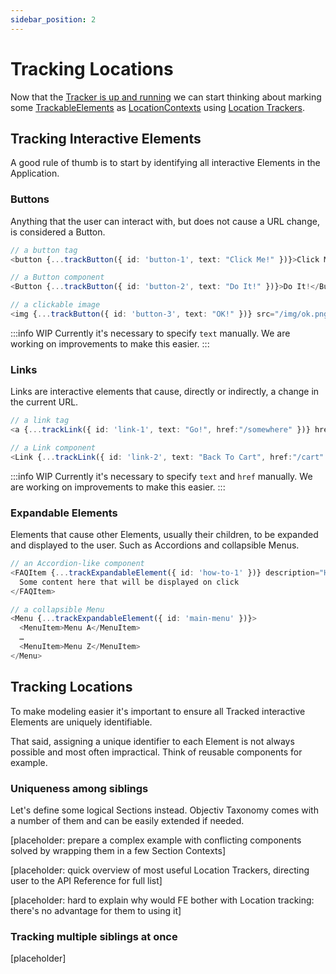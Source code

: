 ```yaml
---
sidebar_position: 2
---
```


# Tracking Locations

Now that the [Tracker is up and running](/tracking/how-to-guides/getting-started.md) we can start thinking about marking some [TrackableElements](/tracking/core-concepts/elements.md#trackable-elements) as [LocationContexts](/taxonomy/location-contexts/overview.md) using [Location Trackers](/tracking/api-reference/location-trackers/overview.md).  

## Tracking Interactive Elements
A good rule of thumb is to start by identifying all interactive Elements in the Application. 

### Buttons
Anything that the user can interact with, but does not cause a URL change, is considered a Button. 

```typescript jsx
// a button tag 
<button {...trackButton({ id: 'button-1', text: "Click Me!" })}>Click Me!</button>

// a Button component 
<Button {...trackButton({ id: 'button-2', text: "Do It!" })}>Do It!</Button>

// a clickable image
<img {...trackButton({ id: 'button-3', text: "OK!" })} src="/img/ok.png" alt="OK!" />
```

:::info WIP
Currently it's necessary to specify `text` manually. We are working on improvements to make this easier.
:::


### Links
Links are interactive elements that cause, directly or indirectly, a change in the current URL.

```typescript jsx
// a link tag 
<a {...trackLink({ id: 'link-1', text: "Go!", href:"/somewhere" })} href="/somewhere">Go!</a>

// a Link component 
<Link {...trackLink({ id: 'link-2', text: "Back To Cart", href:"/cart" })} to="/cart">Back</Link>
```

:::info WIP
Currently it's necessary to specify `text` and `href` manually. We are working on improvements to make this easier.
:::


### Expandable Elements
Elements that cause other Elements, usually their children, to be expanded and displayed to the user. Such as Accordions and collapsible Menus. 

```typescript jsx
// an Accordion-like component 
<FAQItem {...trackExpandableElement({ id: 'how-to-1' })} description="How to track Accordions?">
  Some content here that will be displayed on click
</FAQItem>

// a collapsible Menu 
<Menu {...trackExpandableElement({ id: 'main-menu' })}>
  <MenuItem>Menu A</MenuItem>
  …
  <MenuItem>Menu Z</MenuItem>
</Menu>
```



## Tracking Locations
To make modeling easier it's important to ensure all Tracked interactive Elements are uniquely identifiable.   

That said, assigning a unique identifier to each Element is not always possible and most often impractical. Think of reusable components for example. 

### Uniqueness among siblings
Let's define some logical Sections instead. Objectiv Taxonomy comes with a number of them and can be easily extended if needed.

[placeholder: prepare a complex example with conflicting components solved by wrapping them in a few Section Contexts]

[placeholder: quick overview of most useful Location Trackers, directing user to the API Reference for full list]

[placeholder: hard to explain why would FE bother with Location tracking: there's no advantage for them to using it]

### Tracking multiple siblings at once
[placeholder]
